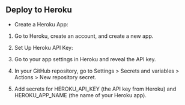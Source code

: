 ## Deploy to Heroku
- Create a Heroku App:

1. Go to Heroku, create an account, and create a new app. 
2. Set Up Heroku API Key:

3. Go to your app settings in Heroku and reveal the API key.
4. In your GitHub repository, go to Settings > Secrets and variables > Actions > New repository secret.
5. Add secrets for HEROKU_API_KEY (the API key from Heroku) and HEROKU_APP_NAME (the name of your Heroku app).
